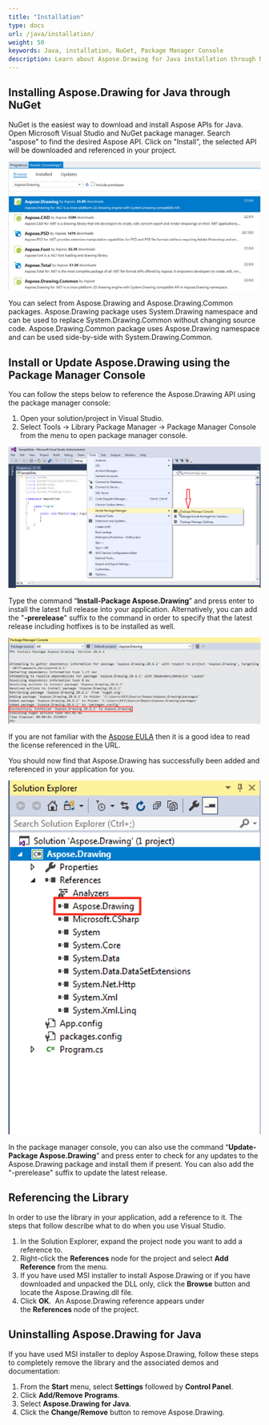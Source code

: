 ```yaml
---
title: "Installation"
type: docs
url: /java/installation/
weight: 50
keywords: Java, installation, NuGet, Package Manager Console
description: Learn about Aspose.Drawing for Java installation through NuGet and Package Manager Console.
---
```


## **Installing Aspose.Drawing for Java through NuGet**
NuGet is the easiest way to download and install Aspose APIs for Java. Open Microsoft Visual Studio and NuGet package manager. Search "aspose" to find the desired Aspose API. Click on "Install", the selected API will be downloaded and referenced in your project.

![Installing Aspose.Drawing for Java through NuGet](installation_1.png)

You can select from Aspose.Drawing and Aspose.Drawing.Common packages. Aspose.Drawing package uses System.Drawing namespace and can be used to replace System.Drawing.Common without changing source code. Aspose.Drawing.Common package uses Aspose.Drawing namespace and can be used side-by-side with System.Drawing.Common.

## **Install or Update Aspose.Drawing using the Package Manager Console**
You can follow the steps below to reference the Aspose.Drawing API using the package manager console:

1. Open your solution/project in Visual Studio.
1. Select Tools -> Library Package Manager -> Package Manager Console from the menu to open package manager console.

![Package Manager Console menu item command](installation_2.png)

Type the command “**Install-Package Aspose.Drawing**” and press enter to install the latest full release into your application. Alternatively, you can add the "**-prerelease**" suffix to the command in order to specify that the latest release including hotfixes is to be installed as well.

![Package Manager Console log](installation_3.png)

If you are not familiar with the [Aspose EULA](http://www.aspose.com/corporate/purchase/end-user-license-agreement.aspx) then it is a good idea to read the license referenced in the URL. 

You should now find that Aspose.Drawing has successfully been added and referenced in your application for you.

![Aspose.Drawing installed reference](installation_4.png)

In the package manager console, you can also use the command “**Update-Package Aspose.Drawing**” and press enter to check for any updates to the Aspose.Drawing package and install them if present. You can also add the "-prerelease" suffix to update the latest release.
## **Referencing the Library**
In order to use the library in your application, add a reference to it. The steps that follow describe what to do when you use Visual Studio.

1. In the Solution Explorer, expand the project node you want to add a reference to.
1. Right-click the **References** node for the project and select **Add Reference** from the menu.
1. If you have used MSI installer to install Aspose.Drawing or if you have downloaded and unpacked the DLL only, click the **Browse** button and locate the Aspose.Drawing.dll file.
1. Click **OK**. 
   An Aspose.Drawing reference appears under the **References** node of the project.
## **Uninstalling Aspose.Drawing for Java**
If you have used MSI installer to deploy Aspose.Drawing, follow these steps to completely remove the library and the associated demos and documentation:

1. From the **Start** menu, select **Settings** followed by **Control Panel**.
1. Click **Add/Remove Programs**.
1. Select **Aspose.Drawing for Java**.
1. Click the **Change/Remove** button to remove Aspose.Drawing.
